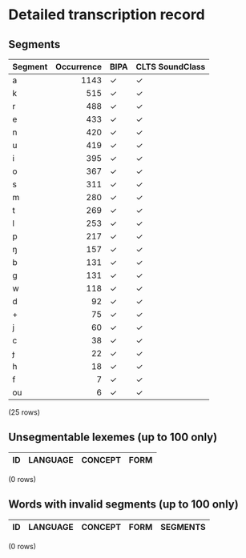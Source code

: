 
# Detailed transcription record

## Segments

| Segment | Occurrence | BIPA | CLTS SoundClass |
|:----------|-------------:|:-------|:------------------|
| a | 1143 | ✓ | ✓ |
| k | 515 | ✓ | ✓ |
| r | 488 | ✓ | ✓ |
| e | 433 | ✓ | ✓ |
| n | 420 | ✓ | ✓ |
| u | 419 | ✓ | ✓ |
| i | 395 | ✓ | ✓ |
| o | 367 | ✓ | ✓ |
| s | 311 | ✓ | ✓ |
| m | 280 | ✓ | ✓ |
| t | 269 | ✓ | ✓ |
| l | 253 | ✓ | ✓ |
| p | 217 | ✓ | ✓ |
| ŋ | 157 | ✓ | ✓ |
| b | 131 | ✓ | ✓ |
| g | 131 | ✓ | ✓ |
| w | 118 | ✓ | ✓ |
| d | 92 | ✓ | ✓ |
| + | 75 | ✓ | ✓ |
| j | 60 | ✓ | ✓ |
| c | 38 | ✓ | ✓ |
| ɟ | 22 | ✓ | ✓ |
| h | 18 | ✓ | ✓ |
| f | 7 | ✓ | ✓ |
| ou | 6 | ✓ | ✓ |

(25 rows)



## Unsegmentable lexemes (up to 100 only)

| ID | LANGUAGE | CONCEPT | FORM |
|------|------------|-----------|--------|

(0 rows)



## Words with invalid segments (up to 100 only)

| ID | LANGUAGE | CONCEPT | FORM | SEGMENTS |
|------|------------|-----------|--------|------------|

(0 rows)



